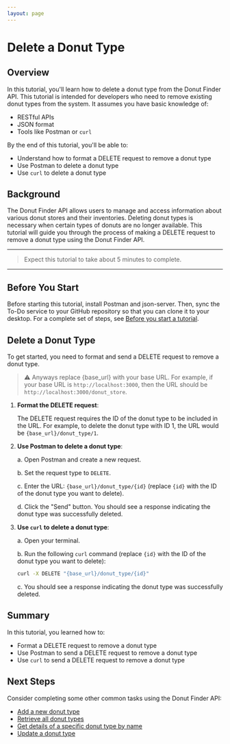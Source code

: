 ```yaml
---
layout: page
---
```


# Delete a Donut Type

## Overview

In this tutorial, you'll learn how to delete a donut type from the Donut Finder API. This tutorial is intended for developers who need to remove existing donut types from the system. It assumes you have basic knowledge of:

* RESTful APIs
* JSON format
* Tools like Postman or `curl`

By the end of this tutorial, you'll be able to:

* Understand how to format a DELETE request to remove a donut type
* Use Postman to delete a donut type
* Use `curl` to delete a donut type

## Background

The Donut Finder API allows users to manage and access information about various donut stores and their inventories. Deleting donut types is necessary when certain types of donuts are no longer available. This tutorial will guide you through the process of making a DELETE request to remove a donut type using the Donut Finder API.

---
> Expect this tutorial to take about 5 minutes to complete.
---

## Before You Start 

Before starting this tutorial, install Postman and json-server. Then, sync the To-Do service to your GitHub repository so that you can clone it to your desktop. For a complete set of steps, see [Before you start a tutorial](../before-you-start-tutorial.md).

## Delete a Donut Type

To get started, you need to format and send a DELETE request to remove a donut type.

> ⚠️ Anyways replace {base_url} with your base URL. For example, if your base URL is `http://localhost:3000`, then the URL should be `http://localhost:3000/donut_store`.

1. **Format the DELETE request**:

    The DELETE request requires the ID of the donut type to be included in the URL. For example, to delete the donut type with ID 1, the URL would be `{base_url}/donut_type/1`.

2. **Use Postman to delete a donut type**:

    a. Open Postman and create a new request.

    b. Set the request type to `DELETE`.

    c. Enter the URL: `{base_url}/donut_type/{id}` (replace `{id}` with the ID of the donut type you want to delete).

    d. Click the "Send" button. You should see a response indicating the donut type was successfully deleted.

3. **Use `curl` to delete a donut type**:

    a. Open your terminal.

    b. Run the following `curl` command (replace `{id}` with the ID of the donut type you want to delete):

    ```bash
    curl -X DELETE "{base_url}/donut_type/{id}"
    ```

    c. You should see a response indicating the donut type was successfully deleted.

## Summary

In this tutorial, you learned how to:

* Format a DELETE request to remove a donut type
* Use Postman to send a DELETE request to remove a donut type
* Use `curl` to send a DELETE request to remove a donut type

## Next Steps

Consider completing some other common tasks using the Donut Finder API:

* [Add a new donut type](add-new-donut-type.md)
* [Retrieve all donut types](get-a-list-of-donut-types.md)
* [Get details of a specific donut type by name](search-donut-types-by-name.md)
* [Update a donut type](update-a-donut-type.md)
